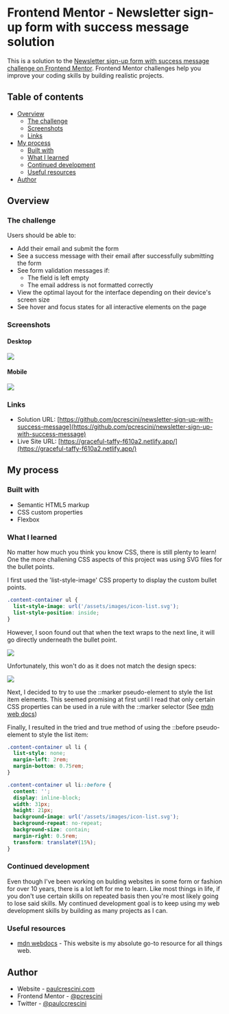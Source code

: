 # Frontend Mentor - Newsletter sign-up form with success message solution

This is a solution to the [Newsletter sign-up form with success message challenge on Frontend Mentor](https://www.frontendmentor.io/challenges/newsletter-signup-form-with-success-message-3FC1AZbNrv). Frontend Mentor challenges help you improve your coding skills by building realistic projects.

## Table of contents

- [Overview](#overview)
  - [The challenge](#the-challenge)
  - [Screenshots](#screenshots)
  - [Links](#links)
- [My process](#my-process)
  - [Built with](#built-with)
  - [What I learned](#what-i-learned)
  - [Continued development](#continued-development)
  - [Useful resources](#useful-resources)
- [Author](#author)

## Overview

### The challenge

Users should be able to:

- Add their email and submit the form
- See a success message with their email after successfully submitting the form
- See form validation messages if:
  - The field is left empty
  - The email address is not formatted correctly
- View the optimal layout for the interface depending on their device's screen size
- See hover and focus states for all interactive elements on the page

### Screenshots

#### Desktop

![](./assets/screenshots/demo-desktop.gif)

#### Mobile

![](./assets/screenshots/demo-mobile.gif)

### Links

- Solution URL: [https://github.com/pcrescini/newsletter-sign-up-with-success-message](https://github.com/pcrescini/newsletter-sign-up-with-success-message)
- Live Site URL: [https://graceful-taffy-f610a2.netlify.app/](https://graceful-taffy-f610a2.netlify.app/)

## My process

### Built with

- Semantic HTML5 markup
- CSS custom properties
- Flexbox

### What I learned

No matter how much you think you know CSS, there is still plenty to learn! One the more challening CSS aspects of this project was using SVG files for the bullet points.

I first used the 'list-style-image' CSS property to display the custom bullet points.

```css
.content-container ul {
  list-style-image: url('/assets/images/icon-list.svg');
  list-style-position: inside;
}
```

However, I soon found out that when the text wraps to the next line, it will go directly underneath the bullet point.

![](./assets/screenshots/bullet-points.png)

Unfortunately, this won't do as it does not match the design specs:

![](./design/mobile-design.jpg)

Next, I decided to try to use the ::marker pseudo-element to style the list item elements. This seemed promising at first until I read that only certain CSS properties can be used in a rule with the ::marker selector (See [mdn web docs](https://developer.mozilla.org/en-US/docs/Web/CSS/::marker))

Finally, I resulted in the tried and true method of using the ::before pseudo-element to style the list item:

```css
.content-container ul li {
  list-style: none;
  margin-left: 2rem;
  margin-bottom: 0.75rem;
}

.content-container ul li::before {
  content: '';
  display: inline-block;
  width: 31px;
  height: 21px;
  background-image: url('/assets/images/icon-list.svg');
  background-repeat: no-repeat;
  background-size: contain;
  margin-right: 0.5rem;
  transform: translateY(15%);
}
```

### Continued development

Even though I've been working on bulding websites in some form or fashion for over 10 years, there is a lot left for me to learn. Like most things in life, if you don't use certain skills on repeated basis then you're most likely going to lose said skills. My continued development goal is to keep using my web development skills by building as many projects as I can.

### Useful resources

- [mdn webdocs](https://developer.mozilla.org/en-US/) - This website is my absolute go-to resource for all things web.

## Author

- Website - [paulcrescini.com](https://www.paulcrescini.com)
- Frontend Mentor - [@pcrescini](https://www.frontendmentor.io/profile/pcrescini)
- Twitter - [@paulccrescini](https://www.twitter.com/paulccrescini)
